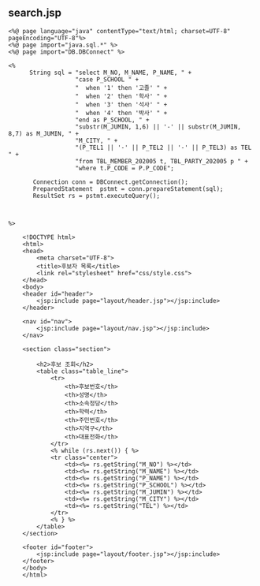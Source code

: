 ## search.jsp
    
    <%@ page language="java" contentType="text/html; charset=UTF-8" pageEncoding="UTF-8"%>
    <%@ page import="java.sql.*" %>
    <%@ page import="DB.DBConnect" %>
    	
    <%
    	  String sql = "select M_NO, M_NAME, P_NAME, " +
    	               "case P_SCHOOL " +
    	               "  when '1' then '고졸' " +
    	               "  when '2' then '학사' " +
    	               "  when '3' then '석사' " +
    	               "  when '4' then '박사' " +
    	               "end as P_SCHOOL, " +
    	               "substr(M_JUMIN, 1,6) || '-' || substr(M_JUMIN, 8,7) as M_JUMIN, " +
    	               "M_CITY, " +
    	               "(P_TEL1 || '-' || P_TEL2 || '-' || P_TEL3) as TEL " +
    	               "from TBL_MEMBER_202005 t, TBL_PARTY_202005 p " +
    	               "where t.P_CODE = P.P_CODE";
    	
    	   Connection conn = DBConnect.getConnection();
    	   PreparedStatement  pstmt = conn.prepareStatement(sql);
    	   ResultSet rs = pstmt.executeQuery();
    	
    	  
    	        
    %>
    	
    	<!DOCTYPE html>
    	<html>
    	<head>
    	    <meta charset="UTF-8">
    	    <title>후보자 목록</title>
    	    <link rel="stylesheet" href="css/style.css">
    	</head>
    	<body>
    	<header id="header">
    	    <jsp:include page="layout/header.jsp"></jsp:include>
    	</header>
    	
    	<nav id="nav">
    	    <jsp:include page="layout/nav.jsp"></jsp:include>
    	</nav>
    	
    	<section class="section">
    	
    		<h2>후보 조회</h2>
    	    <table class="table_line">
    	        <tr>
    	            <th>후보번호</th>
    	            <th>성명</th>
    	            <th>소속정당</th>
    	            <th>학력</th>
    	            <th>주민번호</th>
    	            <th>지역구</th>
    	            <th>대표전화</th>
    	        </tr>
    	        <% while (rs.next()) { %>
    	        <tr class="center">
    	            <td><%= rs.getString("M_NO") %></td>
    	            <td><%= rs.getString("M_NAME") %></td>
    	            <td><%= rs.getString("P_NAME") %></td>
    	            <td><%= rs.getString("P_SCHOOL") %></td>
    	            <td><%= rs.getString("M_JUMIN") %></td>
    	            <td><%= rs.getString("M_CITY") %></td>
    	            <td><%= rs.getString("TEL") %></td>
    	        </tr>
    	        <% } %>
    	    </table>
    	</section>
    	
    	<footer id="footer">
    	    <jsp:include page="layout/footer.jsp"></jsp:include>
    	</footer>
    	</body>
    	</html> 

